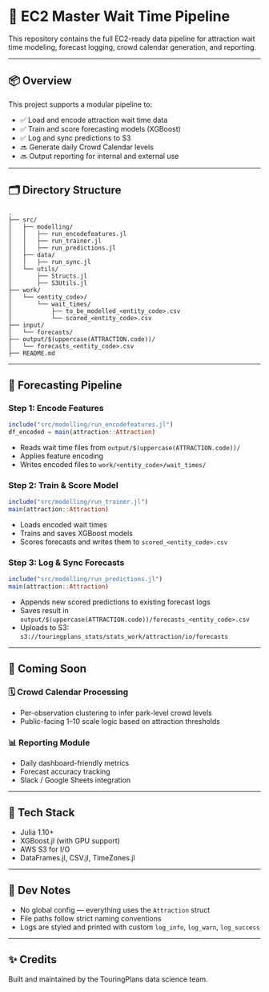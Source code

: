 # 🎢 EC2 Master Wait Time Pipeline

This repository contains the full EC2-ready data pipeline for attraction wait time modeling, forecast logging, crowd calendar generation, and reporting.

---

## 📦 Overview

This project supports a modular pipeline to:

- ✅ Load and encode attraction wait time data
- ✅ Train and score forecasting models (XGBoost)
- ✅ Log and sync predictions to S3
- 🔜 Generate daily Crowd Calendar levels
- 🔜 Output reporting for internal and external use

---

## 🗂 Directory Structure

```
.
├── src/
│   ├── modelling/
│   │   ├── run_encodefeatures.jl
│   │   ├── run_trainer.jl
│   │   ├── run_predictions.jl
│   ├── data/
│   │   ├── run_sync.jl
│   └── utils/
│       ├── Structs.jl
│       ├── S3Utils.jl
├── work/
│   └── <entity_code>/
│       └── wait_times/
│           ├── to_be_modelled_<entity_code>.csv
│           └── scored_<entity_code>.csv
├── input/
│   └── forecasts/
├── output/$(uppercase(ATTRACTION.code))/
│   └── forecasts_<entity_code>.csv
├── README.md
```

---

## 🚀 Forecasting Pipeline

### Step 1: Encode Features

```julia
include("src/modelling/run_encodefeatures.jl")
df_encoded = main(attraction::Attraction)
```

- Reads wait time files from `output/$(uppercase(ATTRACTION.code))/`
- Applies feature encoding
- Writes encoded files to `work/<entity_code>/wait_times/`

### Step 2: Train & Score Model

```julia
include("src/modelling/run_trainer.jl")
main(attraction::Attraction)
```

- Loads encoded wait times
- Trains and saves XGBoost models
- Scores forecasts and writes them to `scored_<entity_code>.csv`

### Step 3: Log & Sync Forecasts

```julia
include("src/modelling/run_predictions.jl")
main(attraction::Attraction)
```

- Appends new scored predictions to existing forecast logs
- Saves result in `output/$(uppercase(ATTRACTION.code))/forecasts_<entity_code>.csv`
- Uploads to S3: `s3://touringplans_stats/stats_work/attraction/io/forecasts`

---

## 🔭 Coming Soon

### 🗓️ Crowd Calendar Processing

- Per-observation clustering to infer park-level crowd levels
- Public-facing 1–10 scale logic based on attraction thresholds

### 📊 Reporting Module

- Daily dashboard-friendly metrics
- Forecast accuracy tracking
- Slack / Google Sheets integration

---

## 🧱 Tech Stack

- Julia 1.10+
- XGBoost.jl (with GPU support)
- AWS S3 for I/O
- DataFrames.jl, CSV.jl, TimeZones.jl

---

## 🔧 Dev Notes

- No global config — everything uses the `Attraction` struct
- File paths follow strict naming conventions
- Logs are styled and printed with custom `log_info`, `log_warn`, `log_success`

---

## ✨ Credits

Built and maintained by the TouringPlans data science team.
